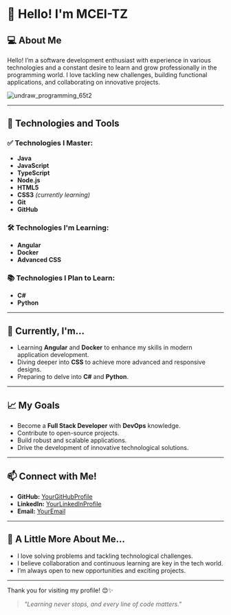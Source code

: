 <!--
**MCEI-TZ/MCEI-TZ** is a ✨ _special_ ✨ repository because its `README.md` (this file) appears on your GitHub profile.

Here are some ideas to get you started:

- 🔭 I’m currently working on ...
- 🌱 I’m currently learning ...
- 👯 I’m looking to collaborate on ...
- 🤔 I’m looking for help with ...
- 💬 Ask me about ...
- 📫 How to reach me: ...
- 😄 Pronouns: ...
- ⚡ Fun fact: ...
-->

# 👋 **Hello! I'm MCEI-TZ**

## 💻 **About Me**  
Hello! I’m a software development enthusiast with experience in various technologies and a constant desire to learn and grow professionally in the programming world. I love tackling new challenges, building functional applications, and collaborating on innovative projects.

![undraw_programming_65t2](https://github.com/user-attachments/assets/aa0a09d3-9db3-4fca-b4eb-5e4d7964b89c)

---

## 🚀 **Technologies and Tools**  
### ✅ **Technologies I Master:**  
- **Java**  
- **JavaScript**  
- **TypeScript**  
- **Node.js**  
- **HTML5**  
- **CSS3** *(currently learning)*  
- **Git**  
- **GitHub**  

### 🛠️ **Technologies I'm Learning:**  
- **Angular**  
- **Docker**  
- **Advanced CSS**  

### 📚 **Technologies I Plan to Learn:**  
- **C#**  
- **Python**  

---

## 🌱 **Currently, I'm...**  
- Learning **Angular** and **Docker** to enhance my skills in modern application development.  
- Diving deeper into **CSS** to achieve more advanced and responsive designs.  
- Preparing to delve into **C#** and **Python**.  

---

## 📈 **My Goals**  
- Become a **Full Stack Developer** with **DevOps** knowledge.  
- Contribute to open-source projects.  
- Build robust and scalable applications.  
- Drive the development of innovative technological solutions.  

---

## 📫 **Connect with Me!**  
- **GitHub:** [YourGitHubProfile](#)  
- **LinkedIn:** [YourLinkedInProfile](#)  
- **Email:** [YourEmail](#)  

---

## 🎯 **A Little More About Me...**  
- I love solving problems and tackling technological challenges.  
- I believe collaboration and continuous learning are key in the tech world.  
- I’m always open to new opportunities and exciting projects.  

---

Thank you for visiting my profile! 😊✨  

> *"Learning never stops, and every line of code matters."*
